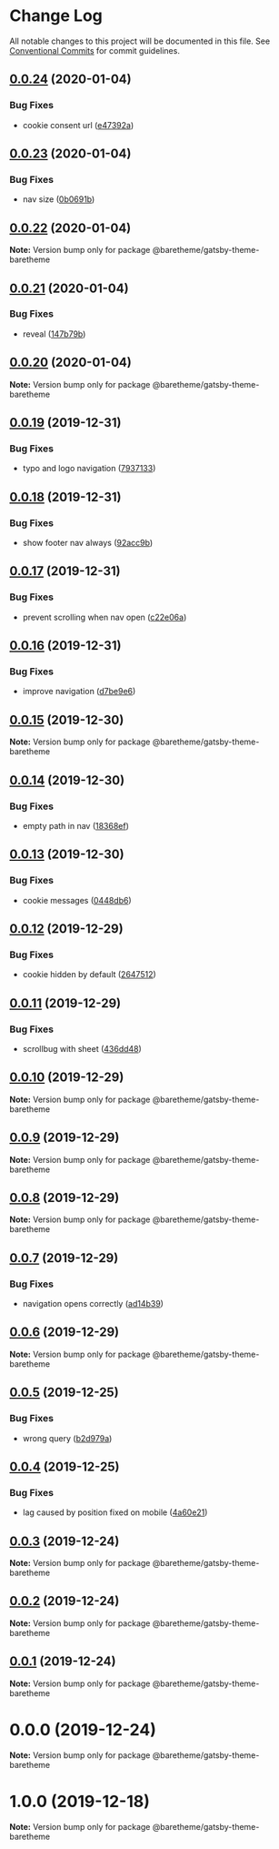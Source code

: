 # Change Log

All notable changes to this project will be documented in this file.
See [Conventional Commits](https://conventionalcommits.org) for commit guidelines.

## [0.0.24](https://gitlab.com/baretheme/theme/compare/v0.0.23...v0.0.24) (2020-01-04)


### Bug Fixes

* cookie consent url ([e47392a](https://gitlab.com/baretheme/theme/commit/e47392a24a4badd52399bea6b8f27ba7d73ab32c))





## [0.0.23](https://gitlab.com/baretheme/theme/compare/v0.0.22...v0.0.23) (2020-01-04)


### Bug Fixes

* nav size ([0b0691b](https://gitlab.com/baretheme/theme/commit/0b0691b0f43e2bbf3697039b58ce5a0bb0e6bd69))





## [0.0.22](https://gitlab.com/baretheme/theme/compare/v0.0.21...v0.0.22) (2020-01-04)

**Note:** Version bump only for package @baretheme/gatsby-theme-baretheme





## [0.0.21](https://gitlab.com/baretheme/theme/compare/v0.0.20...v0.0.21) (2020-01-04)


### Bug Fixes

* reveal ([147b79b](https://gitlab.com/baretheme/theme/commit/147b79b39c32fea6a8f6a1bbfeca5e68d4201910))





## [0.0.20](https://gitlab.com/baretheme/theme/compare/v0.0.19...v0.0.20) (2020-01-04)

**Note:** Version bump only for package @baretheme/gatsby-theme-baretheme





## [0.0.19](https://gitlab.com/baretheme/theme/compare/v0.0.18...v0.0.19) (2019-12-31)


### Bug Fixes

* typo and logo navigation ([7937133](https://gitlab.com/baretheme/theme/commit/7937133ad6b5fefe70e1a93bbcd5c35b04e4dd7a))





## [0.0.18](https://gitlab.com/baretheme/theme/compare/v0.0.17...v0.0.18) (2019-12-31)


### Bug Fixes

* show footer nav always ([92acc9b](https://gitlab.com/baretheme/theme/commit/92acc9b3038bdc9d2d85765aefc44b199df1b234))





## [0.0.17](https://gitlab.com/baretheme/theme/compare/v0.0.16...v0.0.17) (2019-12-31)


### Bug Fixes

* prevent scrolling when nav open ([c22e06a](https://gitlab.com/baretheme/theme/commit/c22e06a054866c148745af783c788a3e1bacd688))





## [0.0.16](https://gitlab.com/baretheme/theme/compare/v0.0.15...v0.0.16) (2019-12-31)


### Bug Fixes

* improve navigation ([d7be9e6](https://gitlab.com/baretheme/theme/commit/d7be9e6e09dfa2194d490c1383797f368cf5f6ab))





## [0.0.15](https://gitlab.com/baretheme/theme/compare/v0.0.14...v0.0.15) (2019-12-30)

**Note:** Version bump only for package @baretheme/gatsby-theme-baretheme





## [0.0.14](https://gitlab.com/baretheme/theme/compare/v0.0.13...v0.0.14) (2019-12-30)


### Bug Fixes

* empty path in nav ([18368ef](https://gitlab.com/baretheme/theme/commit/18368efc57bedc0aae7eddeb0a45794f58e15097))





## [0.0.13](https://gitlab.com/baretheme/theme/compare/v0.0.12...v0.0.13) (2019-12-30)


### Bug Fixes

* cookie messages ([0448db6](https://gitlab.com/baretheme/theme/commit/0448db6bf1e1f3a97f6cbb4327f8d6a45acfc7a8))





## [0.0.12](https://gitlab.com/baretheme/theme/compare/v0.0.11...v0.0.12) (2019-12-29)


### Bug Fixes

* cookie hidden by default ([2647512](https://gitlab.com/baretheme/theme/commit/26475123d373c9537d6a838efd289cb56a433653))





## [0.0.11](https://gitlab.com/baretheme/theme/compare/v0.0.10...v0.0.11) (2019-12-29)


### Bug Fixes

* scrollbug with sheet ([436dd48](https://gitlab.com/baretheme/theme/commit/436dd483c0a4baed93d36f96de488709a3919126))





## [0.0.10](https://gitlab.com/baretheme/theme/compare/v0.0.9...v0.0.10) (2019-12-29)

**Note:** Version bump only for package @baretheme/gatsby-theme-baretheme





## [0.0.9](https://gitlab.com/baretheme/theme/compare/v0.0.8...v0.0.9) (2019-12-29)

**Note:** Version bump only for package @baretheme/gatsby-theme-baretheme





## [0.0.8](https://gitlab.com/baretheme/theme/compare/v0.0.7...v0.0.8) (2019-12-29)

**Note:** Version bump only for package @baretheme/gatsby-theme-baretheme





## [0.0.7](https://gitlab.com/baretheme/theme/compare/v0.0.6...v0.0.7) (2019-12-29)


### Bug Fixes

* navigation opens correctly ([ad14b39](https://gitlab.com/baretheme/theme/commit/ad14b393fa1e056992ece16117587728d9b2151a))





## [0.0.6](https://gitlab.com/baretheme/theme/compare/v0.0.5...v0.0.6) (2019-12-29)

**Note:** Version bump only for package @baretheme/gatsby-theme-baretheme





## [0.0.5](https://gitlab.com/baretheme/theme/compare/v0.0.4...v0.0.5) (2019-12-25)


### Bug Fixes

* wrong query ([b2d979a](https://gitlab.com/baretheme/theme/commit/b2d979a92bb2f83ed3a476eeb61df85e45eb9a44))





## [0.0.4](https://gitlab.com/baretheme/theme/compare/v0.0.3...v0.0.4) (2019-12-25)


### Bug Fixes

* lag caused by position fixed on mobile ([4a60e21](https://gitlab.com/baretheme/theme/commit/4a60e211e4419c60a6d253b171b10a332f1a74d0))





## [0.0.3](https://gitlab.com/baretheme/theme/compare/v0.0.2...v0.0.3) (2019-12-24)

**Note:** Version bump only for package @baretheme/gatsby-theme-baretheme





## [0.0.2](https://gitlab.com/baretheme/theme/compare/v0.0.1...v0.0.2) (2019-12-24)

**Note:** Version bump only for package @baretheme/gatsby-theme-baretheme





## [0.0.1](https://gitlab.com/baretheme/theme/compare/v0.0.0...v0.0.1) (2019-12-24)

**Note:** Version bump only for package @baretheme/gatsby-theme-baretheme





# 0.0.0 (2019-12-24)

**Note:** Version bump only for package @baretheme/gatsby-theme-baretheme





# 1.0.0 (2019-12-18)

**Note:** Version bump only for package @baretheme/gatsby-theme-baretheme
